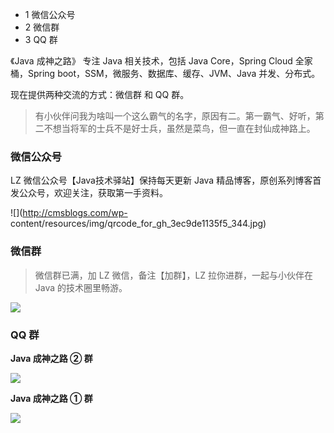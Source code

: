   * 1 微信公众号
  * 2 微信群
  * 3 QQ 群

《Java 成神之路》 专注 Java 相关技术，包括 Java Core，Spring Cloud 全家桶，Spring
boot，SSM，微服务、数据库、缓存、JVM、Java 并发、分布式。

现在提供两种交流的方式：微信群 和 QQ 群。

> 有小伙伴问我为啥叫一个这么霸气的名字，原因有二。第一霸气、好听，第二不想当将军的士兵不是好士兵，虽然是菜鸟，但一直在封仙成神路上。

### 微信公众号

LZ 微信公众号【Java技术驿站】保持每天更新 Java 精品博客，原创系列博客首发公众号，欢迎关注，获取第一手资料。

![](http://cmsblogs.com/wp-
content/resources/img/qrcode_for_gh_3ec9de1135f5_344.jpg)

### 微信群

> 微信群已满，加 LZ 微信，备注【加群】，LZ 拉你进群，一起与小伙伴在 Java 的技术圈里畅游。

![](http://cmsblogs.com/wp-content/resources/img/wxh_chenssy.jpg)

### QQ 群

**Java 成神之路 ② 群**

![](http://cmsblogs.com/wp-content/resources/img/qq-qun-02.jpeg)

**Java 成神之路 ① 群**

![](http://cmsblogs.com/wp-content/resources/img/qq-qun-01.jpeg)

